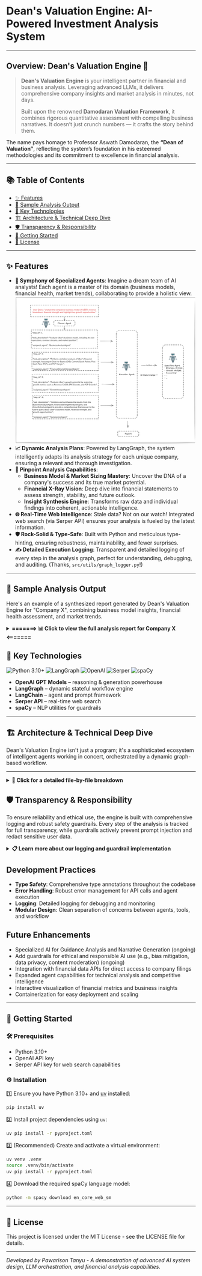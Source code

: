 # Dean's Valuation Engine: AI-Powered Investment Analysis System
---

## Overview: Dean's Valuation Engine 🚀

> **Dean's Valuation Engine** is your intelligent partner in financial and business analysis. Leveraging advanced LLMs, it delivers comprehensive company insights and market analysis in minutes, not days.
>
> Built upon the renowned **Damodaran Valuation Framework**, it combines rigorous quantitative assessment with compelling business narratives. It doesn’t just crunch numbers — it crafts the story behind them.
>
The name pays homage to Professor Aswath Damodaran, the **“Dean of Valuation”**, reflecting the system’s foundation in his esteemed methodologies and its commitment to excellence in financial analysis.

---

## 📚 Table of Contents

- [✨ Features](#features)
- [📝 Sample Analysis Output](#sample-analysis-output)
- [🔑 Key Technologies](#key-technologies)
- [🏗️ Architecture & Technical Deep Dive](#architecture--technical-deep-dive)
- [🛡️ Transparency & Responsibility](#transparency--responsibility)
- [🚀 Getting Started](#getting-started)
- [📄 License](#license)

---

## ✨ Features
- **🤖 Symphony of Specialized Agents**: Imagine a dream team of AI analysts! Each agent is a master of its domain (business models, financial health, market trends), collaborating to provide a holistic view.
![Dean's Valuation Engine Workflow](asset/agent_flow_update.png)
- **📈 Dynamic Analysis Plans**: Powered by LangGraph, the system intelligently adapts its analysis strategy for each unique company, ensuring a relevant and thorough investigation.
- **🎯 Pinpoint Analysis Capabilities**:
    - **Business Model & Market Sizing Mastery**: Uncover the DNA of a company's success and its true market potential.
    - **Financial X-Ray Vision**: Deep dive into financial statements to assess strength, stability, and future outlook.
    - **Insight Synthesis Engine**: Transforms raw data and individual findings into coherent, actionable intelligence.
- **🌐 Real-Time Web Intelligence**: Stale data? Not on our watch! Integrated web search (via Serper API) ensures your analysis is fueled by the latest information.
- **🛡️ Rock-Solid & Type-Safe**: Built with Python and meticulous type-hinting, ensuring robustness, maintainability, and fewer surprises.
- **✍️ Detailed Execution Logging**: Transparent and detailed logging of every step in the analysis graph, perfect for understanding, debugging, and auditing. (Thanks, `src/utils/graph_logger.py`!)


---

## 📝 Sample Analysis Output

Here's an example of a synthesized report generated by Dean's Valuation Engine for "Company X", combining business model insights, financial health assessment, and market trends.

<details>
<summary><strong>=======> 📊 Click to view the full analysis report for Company X <=======</strong></summary>

**query:** "analyze Uber moat and business model."

**report:** 
# Comprehensive Analysis of Uber's Moat and Business Model (2025)

## Overview

This analysis provides an in-depth examination of Uber Technologies, Inc.'s business model and economic moat as of 2025. It synthesizes findings from specialized agents focusing on Uber's revenue streams, market positioning, and competitive advantages.

## Uber's Business Model

### Core Business Model

Uber operates as a global platform offering a range of services:

- **Mobility (Ride-hailing):** Facilitates connections between riders and drivers.
- **Delivery:** Includes food, grocery, and goods delivery through Uber Eats.
- **Freight:** Connects shippers and carriers for logistics.
- **Other Services:** Encompasses advertising, financial partnerships, and emerging verticals.

Uber's business model is characterized by:

- **Marketplace Platform:** A two-sided marketplace facilitating transactions.
- **On-demand Services:** Real-time matching and fulfillment.
- **B2C and B2B Operations:** Mobility and Delivery are primarily B2C, while Freight is B2B.

**Analyst Commentary:** Uber's model is highly scalable, leveraging network effects and asset-light operations. Its competitive edge is bolstered by global brand recognition, technology infrastructure, and data-driven optimization. However, it faces risks from regulatory pressures, driver classification issues, and competitive intensity.

### Revenue Breakdown (2024)

- **Mobility:** $25.09 billion (~56% of total revenue)
- **Delivery:** $13.75 billion (~31%)
- **Freight:** $5.14 billion (~11%)
- **Other:** ~$1.0 billion (~2%)

**Analyst Commentary:** Mobility is Uber's core profit engine with higher margins and strong growth. Delivery, while lower margin, is a significant and growing contributor. Freight is smaller and more volatile, reflecting macroeconomic cycles.

### Revenue Consistency

- **Mobility:** Cyclical, sensitive to economic cycles and urban activity.
- **Delivery:** More recurring, with higher frequency of use.
- **Freight:** Highly cyclical, tied to global trade cycles.

**Analyst Commentary:** Uber's revenue mix introduces volatility, but the increasing share of Delivery and new verticals is smoothing out some cyclicality.

### Business Category: Growth

Uber operates in high-expansion sectors like urban mobility and digital logistics, with significant whitespace in both developed and emerging economies.

**Analyst Commentary:** Uber's classification as a Growth business is supported by double-digit revenue growth and ongoing international expansion.

### Market Sizing Analysis

- **TAM (Total Addressable Market):** ~$5.7 trillion
- **SAM (Serviceable Available Market):** ~$1.2 trillion
- **SOM (Serviceable Obtainable Market):** ~$44.2 billion in gross bookings for 2024

**Analyst Commentary:** Uber's SOM is a small fraction of its TAM, indicating substantial growth potential. Expansion opportunities include geographic penetration, new verticals, and product innovations.

## Uber's Economic Moat

### Identifying the Source of Competitive Advantage

#### Brand Power

Uber is nearly synonymous with ride-hailing, with 92% brand awareness in the U.S. and 30 million Uber One members. However, the brand does not allow for significant premium pricing due to the commoditized nature of the industry.

#### Network Effect

Uber's primary moat is its network effect, where the value of its service increases as more people use it. This is evident in its unmatched scale with 170 million monthly active users and a 70%+ U.S. ride-hailing market share.

#### High Switching Costs

Switching costs are moderate. While loyalty programs and ecosystem integration help, the core service is easily substitutable.

#### Cost Advantage

Uber's scale allows for significant operational efficiencies, with a gross margin of ~34% and an operating margin of ~10%, superior to competitors like Lyft and DoorDash.

#### Intangible Assets

Uber holds over 3,000 patents, but these have not created significant barriers to entry. Regulatory licenses are necessary but not exclusive.

**Analyst Commentary:** Uber's moat is primarily based on network effects, with supporting elements from brand power and cost advantage. The moat is "narrow," meaning it is real but not unassailable.

### Market Share and Competitive Positioning

Uber is the dominant player in U.S. ride-hailing and a leading player in global food delivery. Its market share leadership is accompanied by improving profitability, supported by network effects and scale.

### Industry Structure and Competitive Landscape

Ride-hailing and delivery are "winner-takes-most" industries, favoring a few large players. Barriers to entry include network effects, regulatory compliance, and capital requirements.

**Analyst Commentary:** The industry is attractive for scaled incumbents but challenging for new entrants. Uber's position is strong but not immune to disruption.

## Overall Moat Assessment and Outlook

### Moat Verdict

Uber possesses a **clear but narrow economic moat**.

### Moat Source Identification

- **Primary:** Network Effect
- **Secondary:** Brand Power, Cost Advantage

### Long-Term Profitability Outlook

Uber is well-positioned to generate consistent, long-term profits due to its scale, network effects, and operational efficiency. However, the moat is vulnerable to regulatory changes and technological disruption.

## Summary

| Section                | Key Takeaways                                                                                   |
|------------------------|------------------------------------------------------------------------------------------------|
| Core Business Model    | Marketplace/on-demand platform for mobility, delivery, and freight. Highly scalable, asset-light.|
| Revenue Breakdown      | Mobility (56%), Delivery (31%), Freight (11%), Other (2%). Mobility is the profit engine.      |
| Revenue Consistency    | Mix of cyclical (Mobility, Freight) and semi-recurring (Delivery) revenue.                     |
| Business Category      | Growth. High expansion potential, but with regulatory and competitive risks.                   |
| Market Sizing          | TAM ~$5.7T; SAM ~$1.2T; SOM ~$45B. Uber has significant room to grow in all core verticals.    |
| Moat Source            | Network effects are key; brand power and cost advantage support.                               |
| Market Share           | Dominant in U.S., top global player.                                                           |
| Profitability          | Improving, above peers.                                                                        |
| Industry Structure     | Winner-takes-most, oligopoly.                                                                  |
| Moat Verdict           | Narrow, sustainable if scale holds.                                                            |

**References:**

- [Uber 2024 Annual Report (PDF)](https://s23.q4cdn.com/407969754/files/doc_events/2025/May/05/2024-Annual-Report.pdf)
- [Statista - Uber Revenue by Segment](https://www.statista.com/statistics/1173919/uber-global-net-revenue-segment/)
- [RevEngine Substack - TAM Analysis](https://revengine.substack.com/p/annual-planning-part-5-total-addressable)
- [StockAnalysis.com - Uber Revenue by Segment](https://stockanalysis.com/stocks/uber/metrics/revenue-by-segment/)
- [Uber Investor Relations](https://investor.uber.com/home/default.aspx)
- [Morningstar: Uber Moat Analysis](https://www.morningstar.com/company-reports/1065982-ubers-moat-sources-not-running-out-of-fuel)
- [Statista: U.S. Ride-Hailing Market Share](https://www.statista.com/statistics/910704/market-share-of-rideshare-companies-united-states/)
- [GreyB: Uber Patent Portfolio](https://insights.greyb.com/uber-technologies-patents/)
- [FinanceCharts: Uber vs. Lyft Margins](https://www.financecharts.com/compare/UBER,LYFT/summary/gross-profit-margin)
- [PYMNTS: Uber One Membership](https://www.pymnts.com/earnings/2025/uber-sees-strong-growth-in-membership-and-demand-heading-into-2025/)
</details>

## 🔑 Key Technologies

![Python 3.10+](https://img.shields.io/badge/Python-3.10+-blue.svg) ![LangGraph](https://img.shields.io/badge/LangGraph-Framework-blue) ![OpenAI](https://img.shields.io/badge/OpenAI-API-blue) ![Serper](https://img.shields.io/badge/Serper-API-blue) ![spaCy](https://img.shields.io/badge/spaCy-Framework-blue)

- **OpenAI GPT Models** – reasoning & generation powerhouse
- **LangGraph** – dynamic stateful workflow engine
- **LangChain** – agent and prompt framework
- **Serper API** – real-time web search
- **spaCy** – NLP utilities for guardrails

---

## 🏗️ Architecture & Technical Deep Dive

Dean's Valuation Engine isn't just a program; it's a sophisticated ecosystem of intelligent agents working in concert, orchestrated by a dynamic graph-based workflow.

---

<details>
<summary><strong>🔬 Click for a detailed file-by-file breakdown</strong></summary>

Here's a glimpse into its inner workings:

```
dean_valuation_engine/
├── src/
│   ├── agents/                 # 🧠 The Brains: Specialized AI Agents
│   │   ├── planner_agent.py    # 🗺️ The Master Orchestrator
│   │   ├── specialize_agent/   # 🕵️‍♂️ Domain Experts
│   │   ├── other_agent/        # 🧩 Utility Agents
│   │   ├── registry.py         # 📚 Agent Directory
│   │   └── constant.py         # ⚙️ Agent Config
│   ├── graph_nodes/            # 🔗 The Workflow Engine
│   │   ├── graph_builder.py    # 🏗️ The Architect
│   │   ├── graph_state.py      # 💾 Shared Memory
│   │   └── nodes/              # 🧩 Action Blocks
│   ├── tools/                  # 🛠️ The Toolkit
│   │   ├── search_tools.py     # 🌐 Web Intelligence
│   │   └── web_loader_tools.py # 📄 Content Fetchers
│   ├── utils/                  # 🔧 Utility Belt
│   │   ├── config_manager.py   # 🔑 Secrets & Settings
│   │   ├── graph_logger.py     # 📊 Execution Insights
│   │   └── logger.py           # 📝 General Scribe
│   ├── guardrails/             # 🛡️ Ethical Compass
│   │   ├── prompt_injection.py # 🛡️ Prompt Injection
│   │   ├── sensitive_info.py   # 🤫 Sensitive Info
│   │   └── guardrail_manager.py# 🚦 Guardrail Checks
├── pyproject.toml              # 📦 Dependencies
├── main.py                     # 🚀 Entry Point
└── README.md                   # 🕮 You are here!
```

---

### Core Principles

1️⃣ **Agent Specialization**  
At the heart of Dean's are highly specialized agents. The `PlannerAgent` acts as the conductor, interpreting user requests and devising a strategic plan. It then delegates tasks to `SpecializeAgent`s, such as:
- **BusinessModelAnalyst:** Dissects business models, revenue streams, and market positioning.
- **FinancialStrengthAnalyst:** Scrutinizes financial health, ratios, and stability.

2️⃣ **Dynamic Workflow Orchestration (LangGraph)**  
Forget static scripts! Dean's uses `LangGraph` to build and execute dynamic workflows.
- The `GraphBuilder` constructs a stateful graph where each `Node` represents a specific action (e.g., run an agent, search the web, process data).
- `GraphState` ensures information flows smoothly between nodes, allowing for complex, multi-step reasoning.
- This graph-based approach allows for conditional logic, retries, and parallel execution, making the analysis robust and adaptable.

3️⃣ **Data-Driven Insights (Tools)**  
Agents are empowered by a suite of `Tools`:
- `SearchTools` (leveraging Serper API) provide access to real-time web data, ensuring analyses are current and comprehensive.
- `WebLoaderTools` fetch and prepare online content for agent consumption.

4️⃣ **Robust Foundation (Utils & Guardrails)**  
- `ConfigManager` securely handles sensitive information like API keys.
- Comprehensive logging (`GraphLogger`, `Logger`) provides transparency and aids in debugging.
- The `Guardrails` system aims to ensure ethical, unbiased, and responsible AI outputs.

> This architecture allows Dean's to tackle complex analytical challenges with a level of depth and dynamism previously unattainable. It's not just about processing data; it's about generating genuine understanding.

---

## 🔬 Technical Deep Dive: How the Magic Happens 🛠️

Dean's's power stems from a carefully crafted architecture, blending specialized AI agents with a dynamic workflow engine. (Refer to the [System Architecture](#system-architecture) diagram for a visual map!)

![System Architecture](asset/graph.png)

### The Agentic Powerhouse

The core of Dean's is its multi-agent system, primarily managed within the `src/agents/` directory:
- **`PlannerAgent` (The Conductor)**: This crucial agent, located in `planner_agent.py`, receives the user's request. It then formulates a strategic plan, deciding which specialized agents are needed and in what order they should run. Think of it as the project manager for the AI team.
- **`SpecializeAgent`s (The Experts)**: Housed in `src/agents/specialize_agent/`, these are the domain gurus. Examples include:
    - *BusinessModelAnalyst*: Focuses on understanding a company's operational strategy, revenue generation, and market positioning.
    - *FinancialStrengthAnalyst*: Dives into financial statements, calculating key ratios and assessing overall fiscal health.
    Each agent leverages LangChain for its core logic, equipped with custom-engineered prompts tailored for its specific analytical tasks. The `agents/registry.py` helps in managing and accessing these specialized agents.

### Dynamic Workflow Orchestration with LangGraph

Static, predefined workflows are too limiting for complex analysis. That's where LangGraph, managed in `src/graph_nodes/`, shines:
- **`GraphBuilder` (`graph_builder.py`)**: This module is responsible for constructing the actual execution graph. Based on the `PlannerAgent`'s strategy, it dynamically assembles a series of `Nodes` (from `src/graph_nodes/nodes/`).
- **`GraphState` (`graph_state.py`)**: This defines the shared "memory" or state that is passed between nodes in the graph. It allows information, partial results, and context to flow seamlessly through the analysis pipeline.
- **Nodes**: Each node in the graph represents a specific task – invoking an agent, calling a tool (like web search), processing data, or making a decision. This modularity allows for incredible flexibility and the ability to create sophisticated, multi-step reasoning chains.

### Empowering Tools & Utilities

- **Real-Time Data Acquisition (`src/tools/`)**:
    - `search_tools.py`: Integrates with the Serper API, providing agents with the ability to perform real-time web searches for the most up-to-date information.
    - `web_loader_tools.py`: Fetches and preprocesses content from URLs, making it ready for agent analysis.
- **Robust Foundation (`src/utils/`)**:
    - `config_manager.py`: Securely manages API keys (OpenAI, Serper) and other configurations.
    - `logger.py` & `graph_logger.py`: Provide comprehensive logging. `graph_logger.py` is particularly vital, offering detailed insights into the execution of each node and the overall state of the LangGraph workflow, which is invaluable for debugging and understanding the system's behavior (this logs to `graph_execution_details.log`).

### Key Technologies Fueling the Robot

- **🧠 OpenAI (GPT models)**: The powerhouse behind the agents' reasoning, understanding, and generation capabilities.
- **🔗 LangChain**: The foundational framework for building agents, managing prompts, and structuring interactions with LLMs.
- **📈 LangGraph**: The engine for orchestrating the complex, stateful, multi-agent workflows.
- **🌐 Serper API**: The gateway to real-time web search, keeping analyses fresh and relevant.
- **🔒 Python 3.10+ with Full Type Hinting**: Ensures code clarity, robustness, and easier maintenance.
- **🛡️ spaCy**: Utilized for NLP tasks, potentially within the `guardrails` system for content analysis or PII detection.


---

</details>

## 🛡️ Transparency & Responsibility

To ensure reliability and ethical use, the engine is built with comprehensive logging and robust safety guardrails. Every step of the analysis is tracked for full transparency, while guardrails actively prevent prompt injection and redact sensitive user data.

<details>
<summary><strong>📋 Learn more about our logging and guardrail implementation</strong></summary>

Understanding what the Dean's is doing and ensuring it operates responsibly are paramount.

---

### 📋 Comprehensive Logging

- **General System Logs (`src/utils/logger.py`)**: Captures broad operational information, errors, and system events.
- **Detailed Graph Execution Logs (`src/utils/graph_logger.py`)**: This is where the magic of the workflow becomes transparent! This module provides meticulous JSON Lines logs (`graph_execution_details.log`) for each graph run. It records:
    - A unique `run_id` for each analysis.
    - The state *before* and *after* each node in the LangGraph executes.
    - The outputs or errors generated by each node.
    - Graph start and end times.
    This granular logging is indispensable for debugging, performance analysis, and auditing the decision-making process of the AI.

### Ethical Guardrails (`src/guardrails/`): Building Trust & Safety

Dean's is engineered with a strong commitment to responsible AI. The `src/guardrails/` directory houses critical components designed to ensure safe and ethical operation, managed by the `guardrail_manager.py`:

- **🛡️ Prompt Injection Defense (`prompt_injection.py`)**: Actively works to detect and neutralize attempts to manipulate the LLM's behavior through malicious inputs. This helps maintain the integrity and intended focus of the analysis.
- **🤫 Sensitive Information (PII) Detection & Redaction (`sensitive_info.py`)**: Scans inputs and potential outputs for Personally Identifiable Information (PII) and other sensitive data. Detected information can be flagged or redacted to protect user privacy and comply with data protection standards. (Leverages spaCy for some NLP-based detection).

**Ongoing Development & Future Goals:**
While the current guardrails provide a strong foundation, we are continuously working to enhance them. Future aspirations include more sophisticated mechanisms for:
- **Bias Mitigation**: Developing techniques to identify and reduce potential biases in analytical outputs.
- **Content Moderation**: Expanding checks to prevent the generation of inappropriate or harmful content beyond PII and prompt injections.
- **Factual Accuracy Enhancement**: Implementing more robust cross-referencing and validation techniques.

Building trust and ensuring the reliability of AI-generated insights is a top priority.

</details>

## Development Practices

- **Type Safety**: Comprehensive type annotations throughout the codebase
- **Error Handling**: Robust error management for API calls and agent execution
- **Logging**: Detailed logging for debugging and monitoring
- **Modular Design**: Clean separation of concerns between agents, tools, and workflow

## Future Enhancements
- Specialized AI for Guidance Analysis and Narrative Generation (ongoing)
- Add guardrails for ethical and responsible AI use (e.g., bias mitigation, data privacy, content moderation) (ongoing)
- Integration with financial data APIs for direct access to company filings
- Expanded agent capabilities for technical analysis and competitive intelligence
- Interactive visualization of financial metrics and business insights
- Containerization for easy deployment and scaling


---

## 🚀 Getting Started

### 🛠️ Prerequisites

- Python 3.10+
- OpenAI API key
- Serper API key for web search capabilities

### ⚙️ Installation

1️⃣ Ensure you have Python 3.10+ and [uv](https://github.com/astral-sh/uv) installed:
   ```bash
   pip install uv
   ```

2️⃣ Install project dependencies using `uv`:
   ```bash
   uv pip install -r pyproject.toml
   ```

3️⃣ (Recommended) Create and activate a virtual environment:
   ```bash
   uv venv .venv
   source .venv/bin/activate
   uv pip install -r pyproject.toml
   ```

4️⃣ Download the required spaCy language model:
   ```bash
   python -m spacy download en_core_web_sm
   ```

---

## 📄 License

This project is licensed under the MIT License - see the LICENSE file for details.

---

*Developed by Pawarison Tanyu - A demonstration of advanced AI system design, LLM orchestration, and financial analysis capabilities.*
